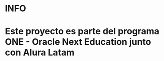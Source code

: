 INFO
=====================================================================================
Este proyecto es parte del programa ONE - Oracle Next Education junto con Alura Latam
=====================================================================================


